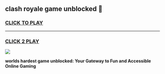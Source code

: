 
## clash royale game unblocked 👋
<h3>
<a href="https://premium.freeplayer.one?title=clash_royale_game_unblocked&ref=13F">CLICK TO PLAY</a></h3>
<hr>

<h3>
<a href="https://premium.freeplayer.one?title=clash_royale_game_unblocked&ref=13F">CLICK 2 PLAY</a>
  
</h3>

<a href="https://premium.freeplayer.one?title=clash_royale_game_unblocked&ref=12F/"><img src="https://clearcache.store/games.png"></a>


**worlds hardest game unblocked: Your Gateway to Fun and Accessible Online Gaming**
